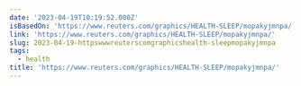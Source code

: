 ```yaml
---
date: '2023-04-19T10:19:52.000Z'
isBasedOn: 'https://www.reuters.com/graphics/HEALTH-SLEEP/mopakyjmnpa/'
link: 'https://www.reuters.com/graphics/HEALTH-SLEEP/mopakyjmnpa/'
slug: 2023-04-19-httpswwwreuterscomgraphicshealth-sleepmopakyjmnpa
tags:
  - health
title: 'https://www.reuters.com/graphics/HEALTH-SLEEP/mopakyjmnpa/'
---
```


